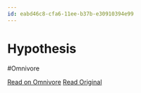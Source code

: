 ```yaml
---
id: eabd46c8-cfa6-11ee-b37b-e30910394e99
---
```


# Hypothesis
#Omnivore

[Read on Omnivore](https://omnivore.app/me/hypothesis-18dc4bb5f49)
[Read Original](https://hypothes.is/a/mS72gM-mEe6IGNuTSXX9-w)

